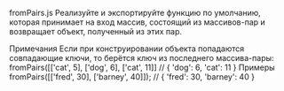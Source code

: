 fromPairs.js
Реализуйте и экспортируйте функцию по умолчанию, которая принимает на вход массив, состоящий из массивов-пар и возвращает объект, полученный из этих пар.

Примечания
Если при конструировании объекта попадаются совпадающие ключи, то берётся ключ из последнего массива-пары:
fromPairs([['cat', 5], ['dog', 6], ['cat', 11]]
// { 'dog': 6, 'cat': 11 }
Примеры
fromPairs([['fred', 30], ['barney', 40]]);
// { 'fred': 30, 'barney': 40 }